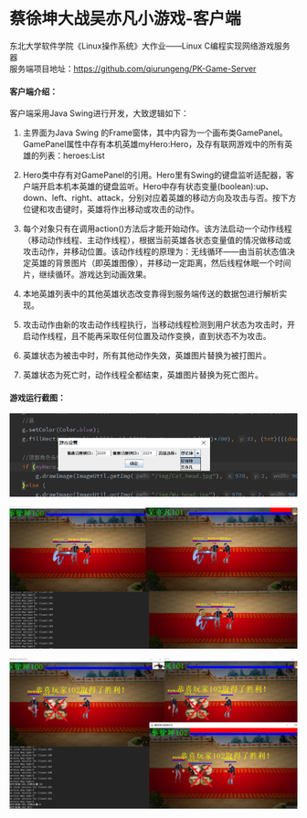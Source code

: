 # 蔡徐坤大战吴亦凡小游戏-客户端

东北大学软件学院《Linux操作系统》大作业——Linux C编程实现网络游戏服务器   
服务端项目地址：https://github.com/qiurungeng/PK-Game-Server

#### 客户端介绍：

客户端采用Java Swing进行开发，大致逻辑如下：

1. 主界面为Java Swing 的Frame窗体，其中内容为一个画布类GamePanel。GamePanel属性中存有本机英雄myHero:Hero，及存有联网游戏中的所有英雄的列表：heroes:List<Hero>

2. Hero类中存有对GamePanel的引用。Hero里有Swing的键盘监听适配器，客户端开启本机本英雄的键盘监听。Hero中存有状态变量(boolean):up、down、left、right、attack，分别对应着英雄的移动方向及攻击与否。按下方位键和攻击键时，英雄将作出移动或攻击的动作。

3. 每个对象只有在调用action()方法后才能开始动作。该方法启动一个动作线程（移动动作线程、主动作线程），根据当前英雄各状态变量值的情况做移动或攻击动作，并移动位置。该动作线程的原理为：无线循环——由当前状态值决定英雄的背景图片（即英雄图像），并移动一定距离，然后线程休眠一个时间片，继续循环。游戏达到动画效果。

4. 本地英雄列表中的其他英雄状态改变靠得到服务端传送的数据包进行解析实现。

5. 攻击动作由新的攻击动作线程执行，当移动线程检测到用户状态为攻击时，开启动作线程，且不能再采取任何位置及动作变换，直到状态不为攻击。

6. 英雄状态为被击中时，所有其他动作失效，英雄图片替换为被打图片。

7. 英雄状态为死亡时，动作线程全都结束，英雄图片替换为死亡图片。

#### 游戏运行截图：

![image](https://github.com/qiurungeng/PK-Game-Client/blob/master/img/1.png)

![image](https://github.com/qiurungeng/PK-Game-Client/blob/master/img/2.png)

![image](https://github.com/qiurungeng/PK-Game-Client/blob/master/img/3.png)